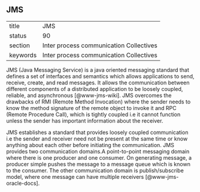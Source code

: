 ## JMS


|          |                                         |
| -------- | --------------------------------------- |
| title    | JMS                                     | 
| status   | 90                                      |
| section  | Inter process communication Collectives |
| keywords | Inter process communication Collectives |



JMS (Java Messaging Service) is a java oriented messaging standard
that defines a set of interfaces and semantics which allows
applications to send, receive, create, and read messages.  It allows
the communication between different components of a distributed
application to be loosely coupled, reliable, and asynchronous
[@www-jms-wiki]. JMS overcomes the drawbacks of RMI (Remote
Method Invocation) where the sender needs to know the method signature
of the remote object to invoke it and RPC (Remote Procedure Call),
which is tightly coupled i.e it cannot function unless the sender has
important information about the receiver.

JMS establishes a standard that provides loosely coupled communication
i.e the sender and receiver need not be present at the same time or
know anything about each other before initiating the communication.
JMS provides two communication domains.A point-to-point messaging
domain where there is one producer and one consumer. On generating
message, a producer simple pushes the message to a message queue which
is known to the consumer. The other communication domain is
publish/subscribe model, where one message can have multiple
receivers [@www-jms-oracle-docs].

